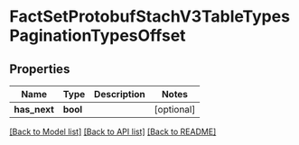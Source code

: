 # FactSetProtobufStachV3TableTypesPaginationTypesOffset


## Properties
Name | Type | Description | Notes
------------ | ------------- | ------------- | -------------
**has_next** | **bool** |  | [optional] 

[[Back to Model list]](../README.md#documentation-for-models) [[Back to API list]](../README.md#documentation-for-api-endpoints) [[Back to README]](../README.md)


